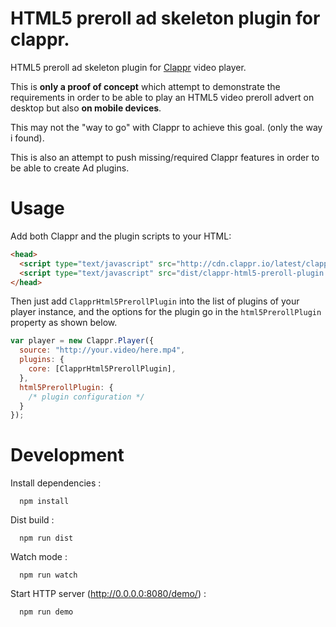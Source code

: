 # HTML5 preroll ad skeleton plugin for clappr.

HTML5 preroll ad skeleton plugin for [Clappr](https://github.com/clappr/clappr) video player.

This is __only a proof of concept__ which attempt to demonstrate the requirements in order to be able to play an HTML5 video preroll advert on desktop but also __on mobile devices__.

This may not the "way to go" with Clappr to achieve this goal. (only the way i found).

This is also an attempt to push missing/required Clappr features in order to be able to create Ad plugins.

# Usage

Add both Clappr and the plugin scripts to your HTML:

```html
<head>
  <script type="text/javascript" src="http://cdn.clappr.io/latest/clappr.min.js"></script>
  <script type="text/javascript" src="dist/clappr-html5-preroll-plugin.js"></script>
</head>
```

Then just add `ClapprHtml5PrerollPlugin` into the list of plugins of your player instance, and the options for the plugin go in the `html5PrerollPlugin` property as shown below.

```javascript
var player = new Clappr.Player({
  source: "http://your.video/here.mp4",
  plugins: {
    core: [ClapprHtml5PrerollPlugin],
  },
  html5PrerollPlugin: {
    /* plugin configuration */
  }
});
```

# Development

Install dependencies :

```shell
  npm install
```

Dist build :

```shell
  npm run dist
```

Watch mode :

```shell
  npm run watch
```

Start HTTP server (http://0.0.0.0:8080/demo/) :

```shell
  npm run demo
```
